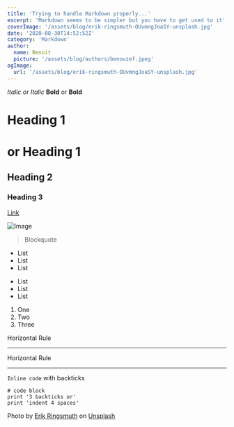 ```yaml
---
title: 'Trying to handle Markdown properly...'
excerpt: 'Markdown seems to be simpler but you have to get used to it'
coverImage: '/assets/blog/erik-ringsmuth-OUvmngJoaSY-unsplash.jpg'
date: '2020-08-30T14:52:52Z'
category: 'Markdown'
author:
  name: Benoit
  picture: '/assets/blog/authors/benouzef.jpeg'
ogImage:
  url: '/assets/blog/erik-ringsmuth-OUvmngJoaSY-unsplash.jpg'
---
```

*Italic* or _Italic_
**Bold** or __Bold__
# Heading 1
or 
Heading 1
=========

## Heading 2
### Heading 3

[Link](http://www.apple.com)

![Image](https://3er1viui9wo30pkxh1v2nh4w-wpengine.netdna-ssl.com/wp-content/uploads/prod/sites/113/2017/06/Microsoft-logo_rgb_c-gray-768x344.png)

> Blockquote

* List
* List
* List

- List
- List
- List

1. One
2. Two
3. Three

Horizontal Rule

---

Horizontal Rule

***

`Inline code` with backticks

```
# code block
print '3 backticks or'
print 'indent 4 spaces'
```




<span>Photo by <a href="https://unsplash.com/@erikringsmuth?utm_source=unsplash&amp;utm_medium=referral&amp;utm_content=creditCopyText">Erik Ringsmuth</a> on <a href="https://unsplash.com/t/nature?utm_source=unsplash&amp;utm_medium=referral&amp;utm_content=creditCopyText">Unsplash</a></span>